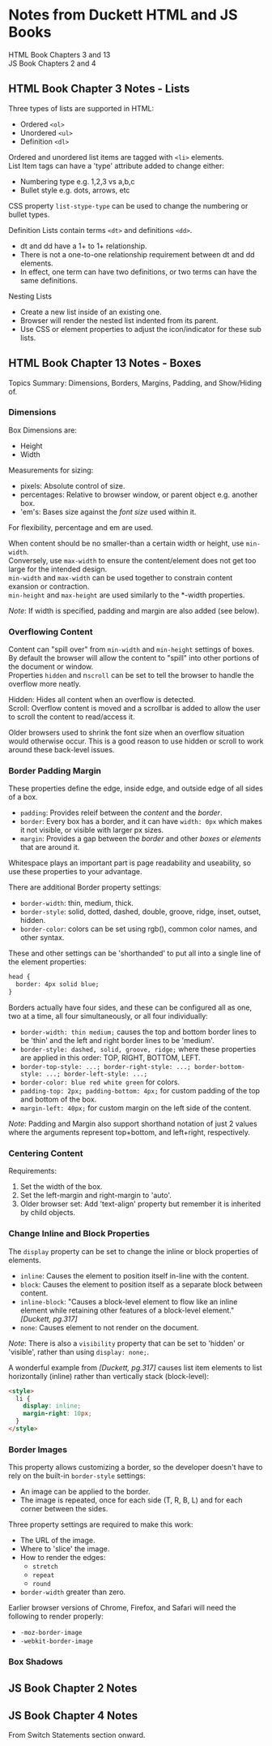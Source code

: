 # Notes from Duckett HTML and JS Books

HTML Book Chapters 3 and 13  
JS Book Chapters 2 and 4  

## HTML Book Chapter 3 Notes - Lists

Three types of lists are supported in HTML:  

- Ordered `<ol>`  
- Unordered `<ul>`  
- Definition `<dl>`  

Ordered and unordered list items are tagged with `<li>` elements.  
List Item tags can have a 'type' attribute added to change either:  

- Numbering type e.g. 1,2,3 vs a,b,c  
- Bullet style e.g. dots, arrows, etc  

CSS property `list-stype-type` can be used to change the numbering or bullet types.  

Definition Lists contain terms `<dt>` and definitions `<dd>`.  

- dt and dd have a 1+ to 1+ relationship.  
- There is not a one-to-one relationship requirement between dt and dd elements.  
- In effect, one term can have two definitions, or two terms can have the same definitions.  

Nesting Lists

- Create a new list inside of an existing one.  
- Browser will render the nested list indented from its parent.  
- Use CSS or element properties to adjust the icon/indicator for these sub lists.  

## HTML Book Chapter 13 Notes - Boxes

Topics Summary: Dimensions, Borders, Margins, Padding, and Show/Hiding of.  

### Dimensions  

Box Dimensions are:  

- Height  
- Width  

Measurements for sizing:  

- pixels: Absolute control of size.  
- percentages: Relative to browser window, or parent object e.g. another box.  
- 'em's: Bases size against the *font size* used within it.  

For flexibility, percentage and em are used.  

When content should be no smaller-than a certain width or height, use `min-width`.  
Conversely, use `max-width` to ensure the content/element does not get too large for the intended design.  
`min-width` and `max-width` can be used together to constrain content exansion or contraction.  
`min-height` and `max-height` are used similarly to the *-width properties.  

*Note*: If width is specified, padding and margin are also added (see below).

### Overflowing Content

Content can "spill over" from `min-width` and `min-height` settings of boxes.
By default the browser will allow the content to "spill" into other portions of the document or window.  
Properties `hidden` and n`scroll` can be set to tell the browser to handle the overflow more neatly.  

Hidden: Hides all content when an overflow is detected.  
Scroll: Overflow content is moved and a scrollbar is added to allow the user to scroll the content to read/access it.  

Older browsers used to shrink the font size when an overflow situation would otherwise occur. This is a good reason to use hidden or scroll to work around these back-level issues.  

### Border Padding Margin

These properties define the edge, inside edge, and outside edge of all sides of a box.  

- `padding`: Provides releif between the *content* and the *border*.  
- `border`: Every box has a border, and it can have `width: 0px` which makes it not visible, or visible with larger px sizes.  
- `margin`: Provides a gap between the *border* and other *boxes* or *elements* that are around it.  

Whitespace plays an important part is page readability and useability, so use these properties to your advantage.  

There are additional Border property settings:

- `border-width`: thin, medium, thick.  
- `border-style`: solid, dotted, dashed, double, groove, ridge, inset, outset, hidden.  
- `border-color`: colors can be set using rgb(), common color names, and other syntax.  

These and other settings can be 'shorthanded' to put all into a single line of the element properties:

``` html
head {
  border: 4px solid blue;
}
```

Borders actually have four sides, and these can be configured all as one, two at a time, all four simultaneously, or all four individually:  

- `border-width: thin medium;` causes the top and bottom border lines to be 'thin' and the left and right border lines to be 'medium'.  
- `border-style: dashed, solid, groove, ridge;` where these properties are applied in this order: TOP, RIGHT, BOTTOM, LEFT.  
- `border-top-style: ...; border-right-style: ...; border-bottom-style: ...; border-left-style: ...;`  
- `border-color: blue red white green` for colors.  
- `padding-top: 2px; padding-bottom: 4px;` for custom padding of the top and bottom of the box.  
- `margin-left: 40px;` for custom margin on the left side of the content.  

*Note*: Padding and Margin also support shorthand notation of just 2 values where the arguments represent top+bottom, and left+right, respectively.  

### Centering Content

Requirements:

1. Set the width of the box.  
2. Set the left-margin and right-margin to 'auto'.  
3. Older browser set: Add 'text-align' property but remember it is inherited by child objects.  

### Change Inline and Block Properties

The `display` property can be set to change the inline or block properties of elements.  

- `inline`: Causes the element to position itself in-line with the content.  
- `block`: Causes the element to position itself as a separate block between content.  
- `inline-block`: "Causes a block-level element to flow like an inline element while retaining other features of a block-level element." *[Duckett, pg.317]*  
- `none`: Causes element to not render on the document.  

*Note*: There is also a `visibility` property that can be set to 'hidden' or 'visible', rather than using `display: none;`.  

A wonderful example from *[Duckett, pg.317]* causes list item elements to list horizontally (inline) rather than vertically stack (block-level):

```html
<style>
  li {
    display: inline;
    margin-right: 10px;
  }
</style>
```

### Border Images

This property allows customizing a border, so the developer doesn't have to rely on the built-in `border-style` settings:

- An image can be applied to the border.  
- The image is repeated, once for each side (T, R, B, L) and for each corner between the sides.  

Three property settings are required to make this work:

- The URL of the image.  
- Where to 'slice' the image.  
- How to render the edges:
  - `stretch`  
  - `repeat`  
  - `round`  
- `border-width` greater than zero.  

Earlier browser versions of Chrome, Firefox, and Safari will need the following to render properly:

- `-moz-border-image`  
- `-webkit-border-image`  

### Box Shadows



## JS Book Chapter 2 Notes


## JS Book Chapter 4 Notes

From Switch Statements section onward.  
